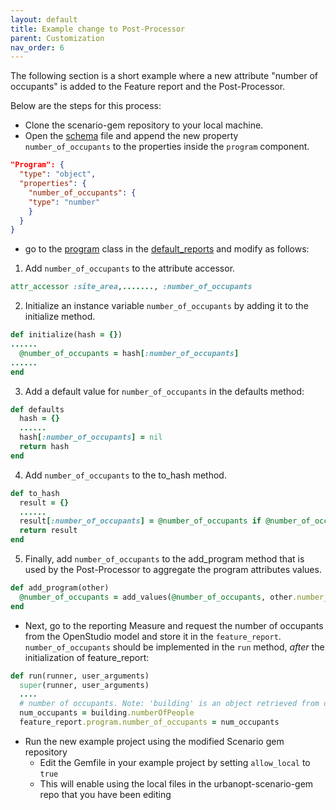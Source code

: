 ```yaml
---
layout: default
title: Example change to Post-Processor
parent: Customization
nav_order: 6
---
```


The following section is a short example where a new attribute "number of occupants" is added to the Feature report and the Post-Processor.

Below are the steps for this process:

- Clone the scenario-gem repository to your local machine.
- Open the [schema](https://github.com/urbanopt/urbanopt-scenario-gem/blob/develop/lib/urbanopt/scenario/default_reports/schema/scenario_schema.json) file and append the new property `number_of_occupants` to the properties inside the `program` component.

```JSON
"Program": {
  "type": "object",
  "properties": {
    "number_of_occupants": {
    "type": "number"
    }
  }
}
```

- go to the [program](https://github.com/urbanopt/urbanopt-scenario-gem/blob/develop/lib/urbanopt/scenario/default_reports/program.rb) class in the [default_reports](https://github.com/urbanopt/urbanopt-scenario-gem/tree/develop/lib/urbanopt/scenario/default_reports) and modify as follows:

1) Add `number_of_occupants` to the attribute accessor.

```ruby
attr_accessor :site_area,......., :number_of_occupants
```

2) Initialize an instance variable `number_of_occupants` by adding it to the initialize method.

```ruby
def initialize(hash = {})
......
  @number_of_occupants = hash[:number_of_occupants]
......
end
```

3) Add a default value for `number_of_occupants` in the defaults method:

```ruby
def defaults
  hash = {}
  ......
  hash[:number_of_occupants] = nil
  return hash
end
```

4) Add `number_of_occupants` to the to_hash method.

```ruby
def to_hash
  result = {}
  ......
  result[:number_of_occupants] = @number_of_occupants if @number_of_occupants
  return result
end
```

5) Finally, add `number_of_occupants` to the add_program method that is used by the Post-Processor to aggregate the program attributes values.

```ruby
def add_program(other)
  @number_of_occupants = add_values(@number_of_occupants, other.number_of_occupants)
end
```

- Next, go to the reporting Measure and request the number of occupants from the OpenStudio model and store it in the `feature_report`. `number_of_occupants` should be implemented in the `run` method, *after* the initialization of feature_report:

``` ruby
def run(runner, user_arguments)
  super(runner, user_arguments)
  ....
  # number of occupants. Note: 'building' is an object retrieved from openstudio model
  num_occupants = building.numberOfPeople
  feature_report.program.number_of_occupants = num_occupants
```

- Run the new example project using the modified Scenario gem repository
  - Edit the Gemfile in your example project by setting `allow_local` to `true`
  - This will enable using the local files in the urbanopt-scenario-gem repo that you have been editing
